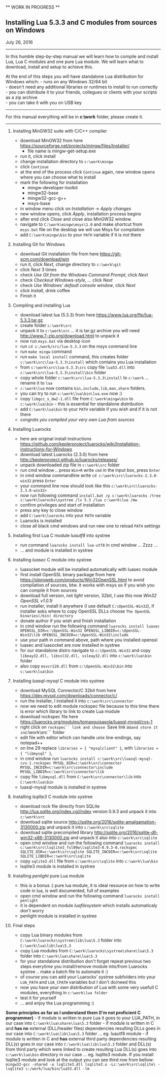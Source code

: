 ** WORK IN PROGRESS **

Installing Lua 5.3.3 and C modules from sources on Windows
-------------------------------
July 26, 2016

---

In this humble step-by-step manual we will learn how to compile and install Lua, Lua C modules and one pure Lua module. We will learn what to download, install and setup to achieve this.  

At the end of this steps you will have standalone Lua distribution for Windows which:
	- runs on any Windows 32/64 bit  
	- doesn't need any additional libraries or runtimes to install to run correctly  
	- you can distribute it to your friends, collegues or clients with your scripts as a zip archive  
	- you can take it with you on USB key  

---

For this manual everything will be in **c:\work** folder, please create it.

---

1. Installing MinGW32 suite with C/C++ compiler
	- download MinGW32 from here https://sourceforge.net/projects/mingw/files/Installer/
		- file name is mingw-get-setup.exe
	- run it, click install
	- change installation directory to ```c:\work\mingw```
	- click ```Continue```
	- at the end of the process click ```Continue``` again, new window opens where you can choose what to install
	- mark the following for installation
		- mingw-developer-toolkit
		- mingw32-base
		- mingw32-gcc-g++
		- msys-base
	- in window menu click on *Installation* -> *Apply changes*
	- new window opens, click *Apply*, installation process begins
	- after end click *Close* and close also MinGW32 window.
	- navigate to ```C:\work\mingw\msys\1.0``` and make shortcut from ```msys.bat``` file on the desktop we will use Msys for compilation
	- add ```C:\work\mingw\bin``` to your ```PATH``` variable if it is not there

2. Installing Git for Windows
	- download Git installation file from here https://git-scm.com/download/win
	- run it, click *Next*, change directory to ```c:\work\git```
	- click *Next* 3 times
	- check *Use Git from the Windows Command Prompt*, click *Next*
	- check *Checkout Windows-style, ...* click *Next*
	- check *Use Windows' default console window*, click *Next*
	- click *Install*, drink coffee
	- Finish it
	
3. Compiling and installing Lua
	- download latest lua (5.3.3) from here https://www.lua.org/ftp/lua-5.3.3.tar.gz
	- create folder ```c:\work\src```
	- unpack it to ```c:\work\src``` ... it is tar.gz archive you will need http://www.7-zip.org/download.html to unpack it
	- now run ```msys.bat``` via desktop icon
	- run ```cd c:/work/src/lua-5.3.3``` on the msys command line
	- run ```make mingw``` command
	- run ```make local install``` command, this creates folder ```c:\work\src\lua-5.3.3\install``` which contains you Lua installation
	- from ```c:\work\src\lua-5.3.3\src``` copy file ```lua53.dll``` into ```c:\work\src\lua-5.3.3\install\bin``` folder
	- copy whole folder ```c:\work\src\lua-5.3.3\install``` to ```c:\work``` ... rename it to ```lua```
	- ```c:\work\lua``` now contains ```bin,include,lib,man,share``` folders.
	- you can try to run ```c:\work\lua\bin\lua.exe``` now :)
	- copy ```libgcc_s_dw2-1.dll``` file from ```C:\work\mingw\bin``` to ```c:\work\lua\bin``` - this is essential for standalone distribution
	- add ```C:\work\lua\bin``` to your ```PATH``` variable if you wish and if it is not there
	- *congrats you compiled your very own Lua from sources*
	
4. Installing Luarocks
	- here are original install instructions https://github.com/keplerproject/luarocks/wiki/Installation-instructions-for-Windows
	- download latest Luarocks (2.3.0) from here http://keplerproject.github.io/luarocks/releases/
	- unpack downloaded zip file in ```c:\work\src``` folder
	- run cmd window .. press ```Win+R``` write ```cmd``` in the input box, press ```Enter```
	- in cmd window commandline write `cd c:\work\src\luarocks-2.3.0-win32` press ```Enter```
	- your command line now should look like this ```c:\work\src\luarocks-2.3.0-win32>```
	- now run following command ```install.bat /p c:\work\luarocks /tree c:\work\luarocks\systree /lv 5.3 /lua c:\work\lua /mw```
	- confirm privileges and start of installation
	- press any key to close window
	- add ```C:\work\luarocks``` into your ```PATH``` variable
	- Luarocks is installed
	- close all black cmd windows and run new one to reload ```PATH``` settings
	
5. Installing first Lua C module *luautf8* into systree
	- run command ```luarocks install lua-utf8``` in cmd window ... Zzzz ...
	- ... and module is installed in systree
	
6. Installing *luasec* C module into systree
	- luasocket module will be installed automatically with luasec module
	- first install OpenSSL binary package from here https://slproweb.com/products/Win32OpenSSL.html to avoid compilation of sources, btw. it works with msys so if you wish you can compile it from sources
	- download full version, not *light* version, 32bit, I use this now *Win32 OpenSSL v1.0.1t*
	- run installer, install it anywhere (I use default ```C:\OpenSSL-Win32```), if installer asks where to copy OpenSSL DLLs choose ```The OpenSSL binaries(/bin) directory```
	- donate author if you wish and finish installation
	- in cmd window run the following command ```luarocks install luasec OPENSSL_DIR=c:\OpenSSL-Win32 OPENSSL_LIBDIR=c:\OpenSSL-Win32\lib OPENSSL_INCDIR=c:\OpenSSL-Win32\include```
	- use your path in command above, path where you installed openssl
	- luasec and luasocket are now installed in systree
	- for our standalone distro navigate to ```c:\OpenSSL-Win32``` and copy ```libeay32.dll, libssl32.dll, ssleay32.dll``` into ```c:\work\lua\bin``` folder
	- also copy ```msvcr120.dll``` from ```c:\OpenSSL-Win32\bin``` into ```c:\work\lua\bin```
	
7.	Installing *luasql-mysql* C module into systree
	- download MySQL Connector/C 32bit from here https://dev.mysql.com/downloads/connector/c/
	- run the installer, I installed it into ```c:\work\src\connector```
	- now we need to edit module rockspec file because to this time there is error which library to link to create Lua module
	- download rockspec file here https://luarocks.org/modules/tomasguisasola/luasql-mysql/cvs-1
	- right click on ```rockspec`` link and choose ```Save link as``` and store it in ```c:\work\src``` folder
	- edit file with editor which can handle unix line-endings, say notepad++
	- on line 29 replace ```libraries = { "mysqlclient" }```, with ```libraries = { "libmysql" }```,
	- in cmd window run ```luarocks install c:\work\src\luasql-mysql-cvs-1.rockspec MYSQL_DIR=c:\work\src\connector MYSQL_INCDIR=c:\work\src\connector\include MYSQL_LIBDIR=c:\work\src\connector\lib```
	- copy file ```libmysql.dll``` from ```C:\work\src\connector\lib``` into ```C:\work\lua\bin```
	- luasql-mysql module is installed in systree
	
	
8. Installing *lsqlite3* C module into systree
	- download rock file directly from SQLite http://lua.sqlite.org/index.cgi/index version 0.9.3 and unpack it into ```c:\work\src```
	- download sqlite source http://sqlite.org/2016/sqlite-amalgamation-3130000.zip and unpack it into ```c:\work\src\sqlite```
	- download sqlite precompiled library http://sqlite.org/2016/sqlite-dll-win32-x86-3130000.zip and unpack it also into ```c:\work\src\sqlite```
	- open cmd window and run the following command ```luarocks install c:\work\src\lsqlite3_fsl09w\lsqlite3-0.9.3-0.rockspec SQLITE_DIR=c:\work\src\sqlite SQLITE_INCDIR=c:\work\src\sqlite SQLITE_LIBDIR=c:\work\src\sqlite```
	- copy ```sqlite3.dll``` file from ```c:\work\src\sqlite``` into ```c:\work\lua\bin```
	- lsqlite3 module is installed in systree
	
9. Installing *penlight* pure Lua module
	- this is a bonus :) pure lua module, it is ideal resource on how to write code in lua, is well documented, full of examples
	- open cmd window and run the following command ```luarocks install penlight```
	- it is dependent on module *luafilesystem* which installs automaticaly don't worry
	- penlight module is installed in systree
	
10. Final steps
	- copy Lua binary modules from ```C:\work\luarocks\systree\lib\lua\5.3``` folder into ```C:\work\lua\lib\lua\5.3```
	- copy Lua modules from ```C:\work\luarocks\systree\share\lua\5.3``` folder into ```C:\work\lua\share\lua\5.3```
	- for your standalone distribution don't forget repeat previous two steps everytime you install/remove module into/from Luarocks systree .. make a batch file to automate it :)
	- of course you can add your Luarocks' systree subfolders into your ```LUA_PATH``` and ```LUA_CPATH``` variables but I don't do/need this
	- now you have your own distribution of Lua with some very usefull C modules, everything in ```c:\work\lua folder```
	- test it for yourself 
	- ... and enjoy the Lua programming :)

**Some principles as far as I understand them (I'm not proficient C programmer)**
	- if module is written in pure Lua it goes to your LUA_PATH, in our case into ```C:\work\lua\share\lua\5.3``` folder
	- if module is written in C and **has no** external (DLL/header files) dependencies resulting DLLs goes in our case into ```C:\work\lua\lib\lua\5.3``` folder ... eg. luautf8 module
	- if module is written in C and **has** external third party dependencies resulting DLL(s) goes in our case into ```C:\work\lua\lib\lua\5.3``` folder and DLL(s) from third party which were linked to create resulting Lua DLL(s) goes into ```c:\work\lua\bin``` directory in our case ... eg. lsqlite3 module. If you install lsqlite3 module and look at the output you can see third row from bellow:
	```
	mingw32-gcc -shared -o lsqlite3.dll lsqlite3.o -Lc:\work\src\sqlite\ -lsqlite3 c:/work/lua/bin/lua53.dll -lm
	```
